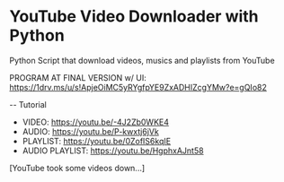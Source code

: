# YouTube Video Downloader with Python
Python Script that download videos, musics and playlists from YouTube

PROGRAM AT FINAL VERSION w/ UI: https://1drv.ms/u/s!ApjeOiMC5yRYgfpYE9ZxADHIZcgYMw?e=gQIo82

-- Tutorial
- VIDEO: https://youtu.be/-4J2Zb0WKE4
- AUDIO: https://youtu.be/P-kwxtj6jVk
- PLAYLIST: https://youtu.be/0ZofIS6kqIE
- AUDIO PLAYLIST: https://youtu.be/HgphxAJnt58

[YouTube took some videos down...]
